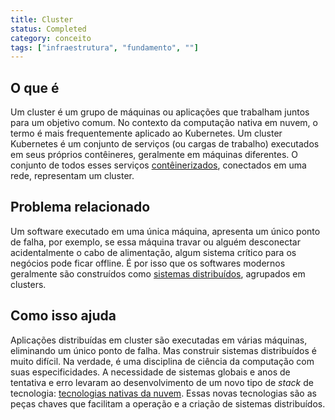 ```yaml
---
title: Cluster
status: Completed
category: conceito
tags: ["infraestrutura", "fundamento", ""]
---
```


## O que é

Um cluster é um grupo de máquinas ou aplicações que trabalham juntos para um objetivo comum. No contexto da computação nativa em nuvem, o termo é mais frequentemente aplicado ao Kubernetes. Um cluster Kubernetes é um conjunto de serviços (ou cargas de trabalho) executados em seus próprios contêineres, geralmente em máquinas diferentes. O conjunto de todos esses serviços [contêinerizados](/pt-br/containerization/), conectados em uma rede, representam um cluster.

## Problema relacionado

Um software executado em uma única máquina, apresenta um único ponto de falha, por exemplo, se essa máquina travar ou alguém desconectar acidentalmente o cabo de alimentação, algum sistema crítico para os negócios pode ficar offline. É por isso que os softwares modernos geralmente são construídos como [sistemas distribuídos](/distributed-apps/), agrupados em clusters.

## Como isso ajuda

Aplicações distribuídas em cluster são executadas em várias máquinas, eliminando um único ponto de falha. Mas construir sistemas distribuídos é muito difícil. Na verdade, é uma disciplina de ciência da computação com suas especificidades. A necessidade de sistemas globais e anos de tentativa e erro levaram ao desenvolvimento de um novo tipo de *stack* de tecnologia: [tecnologias nativas da nuvem](/cloud-native-tech/). Essas novas tecnologias são as peças chaves que facilitam a operação e a criação de sistemas distribuídos.
